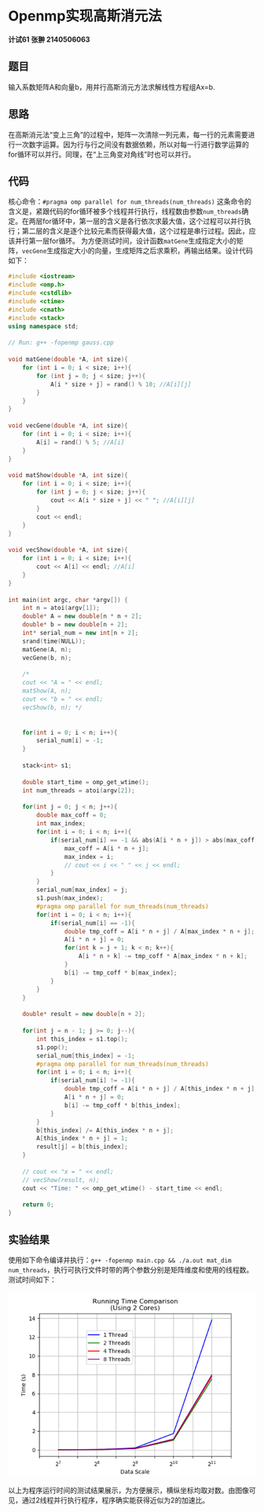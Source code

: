 ﻿
# Openmp实现高斯消元法
**计试61 张翀 2140506063**
## 题目
输入系数矩阵A和向量b，用并行高斯消元方法求解线性方程组Ax=b.
## 思路
在高斯消元法“变上三角”的过程中，矩阵一次清除一列元素，每一行的元素需要进行一次数字运算。因为行与行之间没有数据依赖，所以对每一行进行数学运算的for循环可以并行。同理，在“上三角变对角线”时也可以并行。
## 代码
核心命令：`#pragma omp parallel for num_threads(num_threads)`
这条命令的含义是，紧跟代码的for循环被多个线程并行执行，线程数由参数`num_threads`确定。在两层for循环中，第一层的含义是各行依次求最大值，这个过程可以并行执行；第二层的含义是逐个比较元素而获得最大值，这个过程是串行过程。因此，应该并行第一层for循环。
为方便测试时间，设计函数`matGene`生成指定大小的矩阵，`vecGene`生成指定大小的向量，生成矩阵之后求乘积，再输出结果。设计代码如下：
```cpp
#include <iostream>
#include <omp.h>
#include <cstdlib>
#include <ctime>
#include <cmath>
#include <stack>
using namespace std;

// Run: g++ -fopenmp gauss.cpp

void matGene(double *A, int size){
    for (int i = 0; i < size; i++){
        for (int j = 0; j < size; j++){
            A[i * size + j] = rand() % 10; //A[i][j]
        }
    }
}

void vecGene(double *A, int size){
    for (int i = 0; i < size; i++){
        A[i] = rand() % 5; //A[i]
    }
}

void matShow(double *A, int size){
    for (int i = 0; i < size; i++){
        for (int j = 0; j < size; j++){
            cout << A[i * size + j] << " "; //A[i][j]
        }
        cout << endl;
    }
}

void vecShow(double *A, int size){
    for (int i = 0; i < size; i++){
        cout << A[i] << endl; //A[i]
    }
}

int main(int argc, char *argv[]) {
    int n = atoi(argv[1]);
    double* A = new double[n * n + 2];
    double* b = new double[n + 2];
    int* serial_num = new int[n + 2];
    srand(time(NULL));
    matGene(A, n);
    vecGene(b, n);

    /*
    cout << "A = " << endl;
    matShow(A, n);
    cout << "b = " << endl;
    vecShow(b, n); */


    for(int i = 0; i < n; i++){
        serial_num[i] = -1;
    }

    stack<int> s1;

    double start_time = omp_get_wtime();
    int num_threads = atoi(argv[2]);

    for(int j = 0; j < n; j++){
        double max_coff = 0;
        int max_index;
        for(int i = 0; i < n; i++){
            if(serial_num[i] == -1 && abs(A[i * n + j]) > abs(max_coff)){
                max_coff = A[i * n + j];
                max_index = i;
                // cout << i << " " << j << endl;
            }
        }
        serial_num[max_index] = j;
        s1.push(max_index);
        #pragma omp parallel for num_threads(num_threads)
        for(int i = 0; i < n; i++){
            if(serial_num[i] == -1){
                double tmp_coff = A[i * n + j] / A[max_index * n + j];
                A[i * n + j] = 0;
                for(int k = j + 1; k < n; k++){
                    A[i * n + k] -= tmp_coff * A[max_index * n + k];
                }
                b[i] -= tmp_coff * b[max_index];
            }
        }
    }

    double* result = new double[n + 2];

    for(int j = n - 1; j >= 0; j--){
        int this_index = s1.top();
        s1.pop();
        serial_num[this_index] = -1;
        #pragma omp parallel for num_threads(num_threads)
        for(int i = 0; i < n; i++){
            if(serial_num[i] != -1){
                double tmp_coff = A[i * n + j] / A[this_index * n + j];
                A[i * n + j] = 0;
                b[i] -= tmp_coff * b[this_index];
            }
        }
        b[this_index] /= A[this_index * n + j];
        A[this_index * n + j] = 1;
        result[j] = b[this_index];
    }

    // cout << "x = " << endl;
    // vecShow(result, n);
    cout << "Time: " << omp_get_wtime() - start_time << endl;
    
    return 0;
}
```
## 实验结果
使用如下命令编译并执行：`g++ -fopenmp main.cpp && ./a.out mat_dim num_threads`，执行可执行文件时带的两个参数分别是矩阵维度和使用的线程数。
测试时间如下：

![OpenMP并行高斯消元法时间展示](./time_cmp_core.png)

以上为程序运行时间的测试结果展示，为方便展示，横纵坐标均取对数。由图像可见，通过2线程并行执行程序，程序确实能获得近似为2的加速比。
